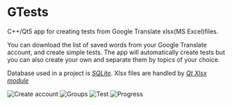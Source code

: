 # GTests
C++/Qt5 app for creating tests from Google Translate xlsx(MS Excel)files.

You can download the list of saved words from your Google Translate account, and create simple tests. The app will automatically create tests but you can also create your own and separate them by topics of your choice. 

Database used in a project is *[SQLite](https://www.sqlite.org/index.html)*. 
Xlsx files are handled by *[Qt Xlsx module](https://github.com/wdznak/SEService)*

![Create account](../assets/scr1.png)
![Groups](../assets/scr2.png)
![Test](../assets/scr3.png)
![Progress](../assets/scr4.png)
